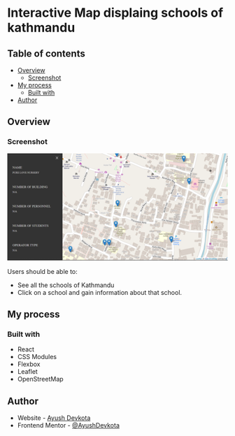 # Interactive Map displaing schools of kathmandu

## Table of contents

- [Overview](#overview)
  - [Screenshot](#Screenshot)
- [My process](#my-process)
  - [Built with](#built-with)
- [Author](#author)

## Overview

### Screenshot

![Screenshot](/public/screenshot.png?raw=true "Screenshot")

Users should be able to:

- See all the schools of Kathmandu
- Click on a school and gain information about that school.


## My process

### Built with

- React
- CSS Modules
- Flexbox
- Leaflet
- OpenStreetMap


## Author

- Website - [Ayush Devkota](https://github.com/AyushDevkota)
- Frontend Mentor - [@AyushDevkota](https://www.frontendmentor.io/profile/AyushDevkota)
